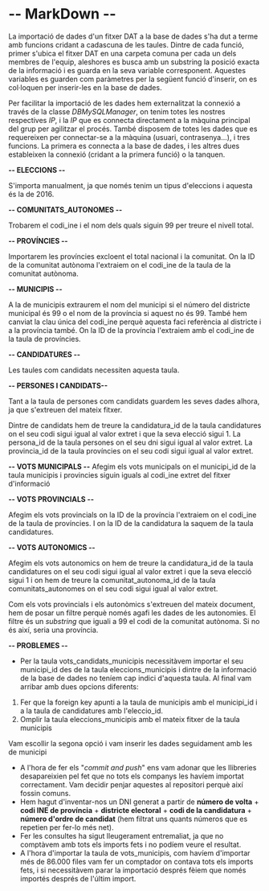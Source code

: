# **-- MarkDown --**

La importació de dades d'un fitxer DAT a la base de dades s'ha dut a terme amb funcions cridant a cadascuna de les taules.
Dintre de cada funció, primer s'ubica el fitxer DAT en una carpeta comuna per cada un dels membres de l'equip, aleshores es busca amb un substring la posició exacta de la informació i es guarda en la seva variable corresponent.
Aquestes variables es guarden com paràmetres per la següent funció d'inserir, on es col·loquen per inserir-les en la base de dades.

Per facilitar la importació de les dades hem externalitzat la connexió a través de la classe _DBMySQLManager_, on tenim totes les nostres respectives _IP_, i la _IP_ que es connecta directament a la màquina principal del grup per agilitzar el procés. També disposem de totes les dades que 
es requereixen per connectar-se a la màquina (usuari, contrasenya...), i tres funcions. La primera es connecta a la base de dades, i les altres dues estableixen la connexió (cridant a la primera funció) o la tanquen.



 **-- ELECCIONS --**

S'importa manualment, ja que només tenim un tipus d'eleccions i aquesta és la de 2016.

**-- COMUNITATS_AUTONOMES --**

Trobarem el codi_ine i el nom dels quals siguin 99 per treure el nivell total.

**-- PROVÍNCIES --**

Importarem les províncies excloent el total nacional i la comunitat. On la ID de la comunitat autònoma 
l'extraiem on el codi_ine de la taula de la comunitat autònoma.

**-- MUNICIPIS --**

A la de municipis extraurem el nom del municipi si el número del districte municipal és 99 o el nom de la província si aquest no és 99. També hem canviat la clau única del codi_ine perquè 
aquesta faci referència al districte i a la província també.
On la ID de la província l'extraiem amb el codi_ine de la taula de províncies.

**-- CANDIDATURES --**

Les taules com candidats necessiten aquesta taula.

**-- PERSONES I CANDIDATS--**

Tant a la taula de persones com candidats guardem les seves dades alhora, ja que s'extreuen del mateix fitxer.

Dintre de candidats hem de treure la candidatura_id de la taula candidatures on el seu codi sigui igual al valor
extret i que la seva elecció sigui 1.
La persona_id de la taula persones on el seu dni sigui igual al valor
extret.
La provincia_id de la taula províncies on el seu codi sigui igual al valor
extret.

**-- VOTS MUNICIPALS --**
Afegim els vots municipals on el municipi_id de la taula municipis i provincies siguin iguals al codi_ine extret del fitxer d'informació

**-- VOTS PROVINCIALS  --**

Afegim els vots provincials on la ID de la província l'extraiem on el codi_ine de la taula de províncies.
I on la ID de la candidatura la saquem de la taula candidatures.

**-- VOTS AUTONOMICS --**

Afegim els vots autonomics on hem de treure la candidatura_id de la taula candidatures on el seu codi sigui igual al valor
extret i que la seva elecció sigui 1 i on hem de treure la comunitat_autonoma_id de la taula comunitats_autonomes on el seu codi sigui igual al valor
extret.

Com els vots provincials i els autonòmics s'extreuen del mateix document, hem de posar un filtre perquè només agafi les dades de les autonomies. El filtre és un _substring_ que iguali a 99 el codi de la comunitat autònoma. Si no és així, seria una província.


**-- PROBLEMES --**

- Per la taula vots_candidats_municipis necessitàvem importar el seu municipi_id des de la taula eleccions_municipis 
i dintre de la informació de la base de dades no teníem cap indici d'aquesta taula.
Al final vam arribar amb dues opcions diferents:
1. Fer que la foreign key apunti a la taula de municipis amb el municipi_id i a la taula de candidatures amb l'eleccio_id.
2. Omplir la taula eleccions_municipis amb el mateix fitxer de la taula municipis 

Vam escollir la segona opció i vam inserir les dades seguidament amb les de municipi

- A l'hora de fer els "_commit and push_" ens vam adonar que les llibreries desapareixien pel fet que no tots els companys les havíem importat correctament. Vam decidir penjar aquestes al repositori perquè així fossin comuns.
- Hem hagut d'inventar-nos un DNI generat a partir de **número de volta** + **codi INE de província** + **districte electoral** + **codi de la candidatura** + **número d'ordre de candidat** (hem filtrat uns quants números que es repetien per fer-lo més net).
- Fer les consultes ha sigut lleugerament entremaliat, ja que no comptàvem amb tots els imports fets i no podíem veure el resultat.
- A l'hora d'importar la taula de vots_municipis, com havíem d'importar més de 86.000 files vam fer un comptador on contava tots els imports fets, i si necessitàvem parar la importació després fèiem que només importés després de l'últim import. 
